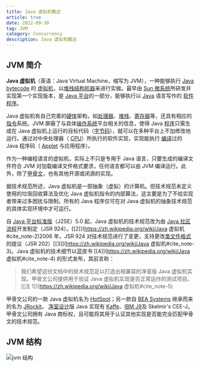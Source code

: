 ```yaml
---
title: Java 虚拟机概述
article: true
date: 2022-09-30
tag: JVM
category: Concurrency
description: Java 虚拟机概述
---
```


## JVM 简介

**Java 虚拟机**（英语：Java Virtual Machine，缩写为 JVM），一种能够执行 [Java bytecode](https://zh.wikipedia.org/wiki/Java_bytecode) 的 [虚拟机](https://zh.wikipedia.org/wiki/虛擬機器)，以[堆栈结构机器](https://zh.wikipedia.org/wiki/堆疊結構機器)来进行实做。最早由 [Sun 微系统](https://zh.wikipedia.org/wiki/昇陽電腦)所研发并实现第一个实现版本，是 [Java 平台](https://zh.wikipedia.org/wiki/Java平臺)的一部分，能够执行以 [Java](https://zh.wikipedia.org/wiki/Java) 语言写作的 [软件](https://zh.wikipedia.org/wiki/軟體)[程序](https://zh.wikipedia.org/wiki/程式)。

Java 虚拟机有自己完善的[硬体](https://zh.wikipedia.org/wiki/硬體)架构，如[处理器](https://zh.wikipedia.org/wiki/处理器)、[堆栈](https://zh.wikipedia.org/wiki/堆栈)、[寄存器](https://zh.wikipedia.org/wiki/寄存器)等，还具有相应的[指令](https://zh.wikipedia.org/wiki/指令)系统。JVM 屏蔽了与具体[操作系统](https://zh.wikipedia.org/wiki/操作系统)平台相关的信息，使得 Java [程序](https://zh.wikipedia.org/wiki/程序)只需生成在 Java 虚拟机上运行的目标代码（[字节码](https://zh.wikipedia.org/wiki/字节码)），就可以在多种平台上不加修改地运行。通过对中央处理器（ [CPU](https://zh.wikipedia.org/wiki/CPU)）所执行的软件实现，实现能执行 [编译](https://zh.wikipedia.org/wiki/编译)过的 Java 程序码（ [Applet](https://zh.wikipedia.org/wiki/Applet) 与应用程序）。

作为一种编程语言的虚拟机，实际上不只是专用于 Java 语言，只要生成的编译文件符合 JVM 对加载编译文件格式要求，任何语言都可以由 JVM 编译运行。此外，除了[甲骨文](https://zh.wikipedia.org/wiki/甲骨文公司)，也有其他开源或闭源的实现。

据技术规范所述，Java 虚拟机是一部抽象（虚拟）的计算机。但技术规范未定义使用的垃圾回收算法及优化 Java 虚拟机指令的内部算法，这主要是为了不给实现者带来过多困扰与限制。所有的 Java 程序仅可在对 Java 虚拟机的抽象技术规范的具体实现环境中才可运行。

自 [Java 平台标准版](https://zh.wikipedia.org/wiki/Java_SE)（J2SE）5.0 起，Java 虚拟机的技术规范改为由 [Java 社区流程](https://zh.wikipedia.org/wiki/JCP)开发制定（JSR 924）。[[2\]](https://zh.wikipedia.org/wiki/Java 虚拟机#cite_note-2)2006 年，JSR 924 对技术规范进行了变更，支持更改[类文件格式](https://zh.wikipedia.org/w/index.php?title=Class_(文件格式)&action=edit&redlink=1)的提议（JSR 202）[[3\]](https://zh.wikipedia.org/wiki/Java 虚拟机#cite_note-3)。Java 虚拟机的技术细节以蓝皮书 [[4\]](https://zh.wikipedia.org/wiki/Java 虚拟机#cite_note-4) 的形式发布，其前言称：

> 我们希望这份文档中的技术规范足以打造出相兼容的净室版 Java 虚拟机实现。甲骨文公司提供用于验证 Java 虚拟机实现是否正常运作的测试项目。[[注 1\]](https://zh.wikipedia.org/wiki/Java 虚拟机#cite_note-5)

甲骨文公司的一款 Java 虚拟机名为 [HotSpot](https://zh.wikipedia.org/wiki/HotSpot)；另一款自 [BEA Systems](https://zh.wikipedia.org/wiki/BEA_Systems) 继承而来的名为 [JRockit](https://zh.wikipedia.org/wiki/JRockit)。 [净室设计](https://zh.wikipedia.org/wiki/净室设计)版 Java 实现有 [Kaffe](https://zh.wikipedia.org/w/index.php?title=Kaffe&action=edit&redlink=1)、[IBM J9](https://zh.wikipedia.org/w/index.php?title=IBM_J9&action=edit&redlink=1)及 Skelmir's CEE-J。甲骨文公司拥有 Java 商标权，且可能将其用于认证其他实现是否能完全匹配甲骨文的技术规范。

## JVM 结构

![jvm 结构](https://cdn.staticaly.com/gh/AlexChen68/image-hosting@master/blog/java/jvm.png)